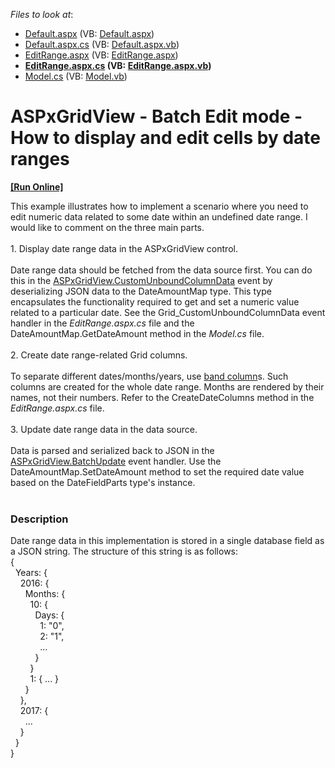 <!-- default file list -->
*Files to look at*:

* [Default.aspx](./CS/BatchEditDateRanges/Default.aspx) (VB: [Default.aspx](./VB/BatchEditDateRanges/Default.aspx))
* [Default.aspx.cs](./CS/BatchEditDateRanges/Default.aspx.cs) (VB: [Default.aspx.vb](./VB/BatchEditDateRanges/Default.aspx.vb))
* [EditRange.aspx](./CS/BatchEditDateRanges/EditRange.aspx) (VB: [EditRange.aspx](./VB/BatchEditDateRanges/EditRange.aspx))
* **[EditRange.aspx.cs](./CS/BatchEditDateRanges/EditRange.aspx.cs) (VB: [EditRange.aspx.vb](./VB/BatchEditDateRanges/EditRange.aspx.vb))**
* [Model.cs](./CS/BatchEditDateRanges/Model.cs) (VB: [Model.vb](./VB/BatchEditDateRanges/Model.vb))
<!-- default file list end -->
# ASPxGridView - Batch Edit mode - How to display and edit cells by date ranges
<!-- run online -->
**[[Run Online]](https://codecentral.devexpress.com/t547770/)**
<!-- run online end -->


This example illustrates how to implement a scenario where you need to edit numeric data related to some date within an undefined date range. I would like to comment on the three main parts.<br><br>1. Display date range data in the ASPxGridView control.<br><br>Date range data should be fetched from the data source first. You can do this in the <a href="https://documentation.devexpress.com/AspNet/DevExpress.Web.ASPxGridView.CustomUnboundColumnData.event">ASPxGridView.CustomUnboundColumnData</a> event by deserializing JSON data to the DateAmountMap type. This type encapsulates the functionality required to get and set a numeric value related to a particular date. See the Grid_CustomUnboundColumnData event handler in the <em>EditRange.aspx.cs</em> file and the DateAmountMap.GetDateAmount method in the <em>Model.cs</em> file.<br><br>2. Create date range-related Grid columns.<br><br>To separate different dates/months/years, use <a href="https://documentation.devexpress.com/AspNet/CustomDocument16143.aspx">band column</a>s. Such columns are created for the whole date range. Months are rendered by their names, not their numbers. Refer to the CreateDateColumns method in the <em>EditRange.aspx.cs</em> file.<br><br>3. Update date range data in the data source.<br><br>Data is parsed and serialized back to JSON in the <a href="https://documentation.devexpress.com/aspnet/DevExpressWebASPxGridBase_BatchUpdatetopic.aspx">ASPxGridView.BatchUpdate</a> event handler. Use the DateAmountMap.SetDateAmount method to set the required date value based on the DateFieldParts type's instance.<br><br>


<h3>Description</h3>

Date range data in this implementation is stored in a single database field as a JSON string. The structure of this string is as follows:<br>{<br>&nbsp; Years: {<br>&nbsp;&nbsp;&nbsp; 2016: {<br>&nbsp;&nbsp;&nbsp;&nbsp;&nbsp; Months: {<br>&nbsp;&nbsp;&nbsp;&nbsp;&nbsp;&nbsp;&nbsp; 10: {<br>&nbsp;&nbsp;&nbsp;&nbsp;&nbsp;&nbsp;&nbsp;&nbsp;&nbsp; Days: {<br>&nbsp;&nbsp;&nbsp;&nbsp;&nbsp;&nbsp;&nbsp;&nbsp;&nbsp;&nbsp;&nbsp; 1: "0",<br>&nbsp;&nbsp;&nbsp;&nbsp;&nbsp;&nbsp;&nbsp;&nbsp;&nbsp;&nbsp;&nbsp; 2: "1",<br>&nbsp;&nbsp;&nbsp;&nbsp;&nbsp;&nbsp;&nbsp;&nbsp;&nbsp;&nbsp;&nbsp; ...<br>&nbsp;&nbsp;&nbsp;&nbsp;&nbsp;&nbsp;&nbsp;&nbsp;&nbsp; }<br>&nbsp;&nbsp;&nbsp;&nbsp;&nbsp;&nbsp;&nbsp; }<br>&nbsp;&nbsp;&nbsp;&nbsp;&nbsp;&nbsp;&nbsp; 1: { ... }<br>&nbsp;&nbsp;&nbsp;&nbsp;&nbsp; }<br>&nbsp;&nbsp;&nbsp; },<br>&nbsp;&nbsp;&nbsp; 2017: {<br>&nbsp;&nbsp;&nbsp;&nbsp;&nbsp; ...<br>&nbsp;&nbsp;&nbsp; }<br>&nbsp; }<br>}

<br/>


